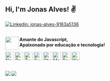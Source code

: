 <h2>Hi, I'm Jonas Alves! &#9996</h2>

[![Linkedin: jonas-alves-9163a5136](https://img.shields.io/badge/-Linkedin-blue?style=flat&logo=Linkedin&logoColor=white&link=https://www.linkedin.com/in/jonas-alves-9163a5136/)](https://www.linkedin.com/in/jonas-alves-9163a5136/)
<br/><br/>

<img align='left' src="https://icon-icons.com/icons2/2108/PNG/48/javascript_icon_130900.png" width="42px"> <strong>Amante do Javascript,<br/>Apaixonado por educação e tecnologia!</strong>
<br/>


<div>
  <img src="https://icon-icons.com/icons2/2107/PNG/48/file_type_node_icon_130301.png" width="26px" alt="Node" title="Node"/>
  
  <img src="https://icon-icons.com/icons2/2108/PNG/48/react_icon_130845.png" width="26px" alt="React.js / React Native" title="React.js / React Native"/>
  
  <img src="https://icon-icons.com/icons2/2107/PNG/48/file_type_typescript_icon_130108.png" width="26px" alt="Typescript" title="Typescript"/>
  
  <img src="https://icon-icons.com/icons2/2107/PNG/48/file_type_svelte_icon_130137.png" width="26px" alt="Svelte" title="Svelte"/>
  
  <img src="https://icon-icons.com/icons2/2107/PNG/48/file_type_styled_icon_130142.png" width="26px" alt="Styled Components" title="Styled Components"/>
  
  <img src="https://icon-icons.com/icons2/2415/PNG/48/mongodb_original_logo_icon_146424.png" width="26px" alt="Mongo DB" title="Mongo DB"/>
  
  <img src="https://icon-icons.com/icons2/2415/PNG/48/redux_original_logo_icon_146365.png" width="26px" alt="Redux" title="Redux">
  
  <img src="https://icon-icons.com/icons2/2415/PNG/48/webpack_original_logo_icon_146300.png" width="26px" alt="Webpack" title="Webpack"/>
</div>

<br/>


<img align="left" src="https://github-readme-stats.vercel.app/api?username=jonasjs&hide=issues&count_private=true&show_icons=true&count_private=true&include_all_commits=true" /><img align="left" src="https://github-readme-stats.vercel.app/api/top-langs/?username=jonasjs&layout=compact&card_width=250" />

<!--
**JonasJs/JonasJs** is a ✨ _special_ ✨ repository because its `README.md` (this file) appears on your GitHub profile.
